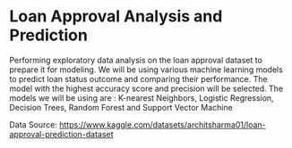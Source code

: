 # Loan Approval Analysis and Prediction

Performing exploratory data analysis on the loan approval dataset to prepare it for modeling. We will be using various machine learning models to predict loan status outcome and comparing their performance. The model with the highest accuracy score and precision will be selected. The models we will be using are : K-nearest Neighbors, Logistic Regression, Decision Trees, Random Forest and Support Vector Machine

Data Source: https://www.kaggle.com/datasets/architsharma01/loan-approval-prediction-dataset
